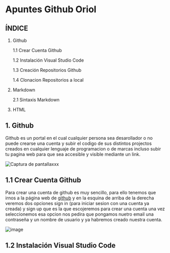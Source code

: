 # Apuntes Github Oriol
## ÍNDICE
1. Github

   1.1 Crear Cuenta Github
  
   1.2 Instalación Visual Studio Code
  
   1.3 Creación Repositorios Github
  
   1.4 Clonacion Repositorios a local
  
2. Markdown

    2.1 Sintaxis Markdown

3. HTML


## 1. Github
Github es un portal en el cual cualquier persona sea desarollador o no puede crearse una cuenta y subir el codigo de sus distintos projectos creados en cualquier lenguaje de programacion o de marcas incluso subir tu pagina web para que sea accesible y visible mediante un link.

![Captura de pantallaxxx](https://global-uploads.webflow.com/5f5a53e153805db840dae2db/6073fbf151fa4565d48572dc_GitHub_aprender-programaci%25C3%25B3n.jpeg)

##  1.1 Crear Cuenta Github
Para crear una cuenta de github es muy sencillo, para ello tenemos que irnos a la página web de [github](https://github.com/) y en la esquina de arriba de la derecha veremos dos opciones sign in (para iniciar sesion con una cuenta ya creada) y sign up que es la que escojeremos para crear una cuenta una vez seleccionemos esa opcion nos pedira que pongamos nuetro email una contraseña y un nombre de usuario y ya habremos creado nuestra cuenta.

![image](https://user-images.githubusercontent.com/90915926/194958954-3fe8667b-05a9-4d13-a5ce-5f777edac03a.png)

## 1.2 Instalación Visual Studio Code
